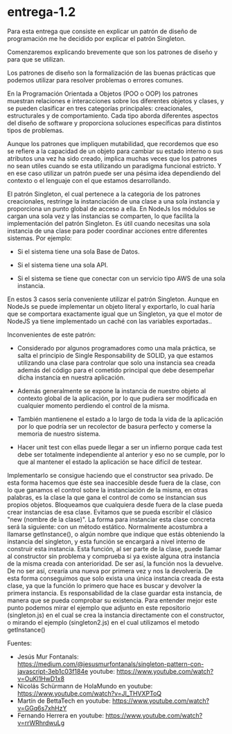 # entrega-1.2

Para esta entrega que consiste en explicar un patrón de diseño de programación me he decidido por explicar el patrón Singleton.


Comenzaremos explicando brevemente que son los patrones de diseño y para que se utilizan.

Los patrones de diseño son la formalización de las buenas prácticas que podemos utilizar para resolver problemas o errores comunes.

En la Programación Orientada a Objetos (POO o OOP) los patrones muestran relaciones e interacciones sobre los diferentes objetos y clases, y se pueden clasificar en tres categorías principales: creacionales, estructurales y de comportamiento. Cada tipo aborda diferentes aspectos del diseño de software y proporciona soluciones específicas para distintos tipos de problemas. 

Aunque los patrones que impliquen mutabilidad, que recordemos que eso se refiere a la capacidad de un objeto para cambiar su estado interno o sus atributos una vez ha sido creado, implica muchas veces que los patrones no sean utiles cuando se esta utilizando un paradigma funcional estricto. Y en ese caso utilizar un patrón puede ser una pésima idea dependiendo del contexto o el lenguaje con el que estamos desarrollando.

El patrón Singleton, el cual pertenece a la categoria de los patrones creacionales, restringe la instanciación de una clase a una sola instancia y proporciona un punto global de acceso a ella. En NodeJs los módulos se cargan una sola vez y las instancias se comparten, lo que facilita la implementación del patrón Singleton.
Es útil cuando necesitas una sola instancia de una clase para poder coordinar acciones entre diferentes sistemas. Por ejemplo:

- Si el sistema tiene una sola Base de Datos.

- Si el sistema tiene una sola API.

- Si el sistema se tiene que conectar con un servicio tipo AWS de una sola instancia.

En estos 3 casos sería conveniente utilizar el patrón Singleton.
Aunque en NodeJs se puede implementar un objeto literal y exportarlo, lo cual haría que se comportara exactamente igual que un Singleton, ya que el motor de NodeJS ya tiene implementado un caché con las variables exportadas..

Inconvenientes de este patrón:

- Considerado por algunos programadores como una mala práctica, se salta el principio de Single Responsability de SOLID, ya que estamos utilizando una clase para controlar que solo una instancia sea creada además del código para el cometido principal que debe desempeñar dicha instancia en nuestra aplicación.

- Además generalmente se expone la instancia de nuestro objeto al contexto global de la aplicación, por lo que pudiera ser modificada en cualquier momento perdiendo el control de la misma.

- También mantienene el estado a lo largo de toda la vida de la aplicación por lo que podría ser un recolector de basura perfecto y comerse la memoria de nuestro sistema.

- Hacer unit test con ellas puede llegar a ser un infierno porque cada test debe ser totalmente independiente al anterior y eso no se cumple, por lo que al mantener el estado la aplicación se hace difícil de testear.

Implementarlo se consigue haciendo que el constructor sea privado. De esta forma hacemos que éste sea inaccesible desde fuera de la clase, con lo que ganamos el control sobre la instanciación de la misma, en otras palabras, es la clase la que gana el control de como se instancian sus propios objetos. Bloqueamos que cualquiera desde fuera de la clase pueda crear instancias de esa clase.
Evitamos que se pueda escribir el clásico "new (nombre de la clase)".
La forma para instanciar esta clase concreta será la siguiente: con un método estático. Normalmente acostumbra a llamarse getInstance(), o algún nombre que indique que estás obteniendo la instancia del singleton, y esta función se encargará a nivel interno de construír esta instancia.
Esta función, al ser parte de la clase, puede llamar al constructor sin problema y comprueba si ya existe alguna otra instancia de la misma creada con anterioridad. De ser así, la función nos la devuelve.
De no ser así, crearía una nueva por primera vez y nos la devolvería. De esta forma conseguimos que solo exista una única instancia creada de esta clase, ya que la función lo primero que hace es buscar y devolver la primera instancia.
Es responsabilidad de la clase guardar esta instancia, de manera que se pueda comprobar su existencia.
Para entender mejor este punto podemos mirar el ejemplo que adjunto en este repositorio (singleton.js) en el cual se crea la instancia directamente con el constructor, o mirando el ejemplo (singleton2.js) en el cual utilizamos el metodo getInstance() 




Fuentes:
- Jesús Mur Fontanals: https://medium.com/@jesusmurfontanals/singleton-pattern-con-javascript-3eb1c03f184e youtube: https://www.youtube.com/watch?v=OuKl1HwD1x8
- Nicolás Schürmann de HolaMundo en youtube: https://www.youtube.com/watch?v=JI_THVXPToQ
- Martín de BettaTech en youtube: https://www.youtube.com/watch?v=GGq6s7xhHzY
- Fernando Herrera en youtube: https://www.youtube.com/watch?v=rrWRhrdwuLg